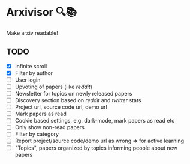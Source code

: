 # Arxivisor 🔍📚
Make arxiv readable!

## TODO

- [x] Infinite scroll
- [x] Filter by author
- [ ] User login 
- [ ] Upvoting of papers (like _reddit_)
- [ ] Newsletter for topics on newly released papers
- [ ] Discovery section based on _reddit_ and _twitter_ stats
- [ ] Project url, source code url, demo url
- [ ] Mark papers as read
- [ ] Cookie based settings, e.g. dark-mode, mark papers as read etc
- [ ] Only show non-read papers
- [ ] Filter by category
- [ ] Report project/source code/demo url as wrong => for active learning
- [ ] "Topics", papers organized by topics informing people about new papers
